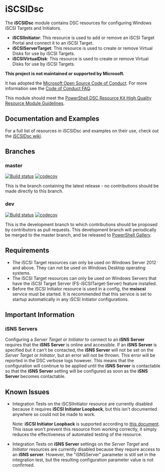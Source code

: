 # iSCSIDsc

The **iSCSIDsc** module contains DSC resources for configuring Windows iSCSI
Targets and Initiators.

- **iSCSIInitiator**: This resource is used to add or remove an iSCSI Target
  Portal and connect it to an iSCSI Target.
- **iSCSIServerTarget**: This resource is used to create or remove Virtual Disks
  for use by iSCSI Targets.
- **iSCSIVirtualDisk**: This resource is used to create or remove Virtual Disks
  for use by iSCSI Targets.

**This project is not maintained or supported by Microsoft.**

It has adopted the [Microsoft Open Source Code of Conduct](https://opensource.microsoft.com/codeofconduct/).
For more information see the [Code of Conduct FAQ](https://opensource.microsoft.com/codeofconduct/faq/).

This module should meet the [PowerShell DSC Resource Kit High Quality Resource
Module Guidelines](https://github.com/PowerShell/DscResources/blob/master/HighQualityModuleGuidelines.md).

## Documentation and Examples

For a full list of resources in iSCSIDsc and examples on their use, check out
the [iSCSIDsc wiki](https://github.com/PowerShell/iSCSIDsc/wiki).

## Branches

### master

[![Build status](https://ci.appveyor.com/api/projects/status/xnuik3kpyag237mv/branch/master?svg=true)](https://ci.appveyor.com/project/PowerShell/iSCSIDsc/branch/master)
[![codecov](https://codecov.io/gh/PowerShell/iSCSIDsc/branch/master/graph/badge.svg)](https://codecov.io/gh/PlagueHO/iSCSCIDsc/branch/master)

This is the branch containing the latest release - no contributions should be made
directly to this branch.

### dev

[![Build status](https://ci.appveyor.com/api/projects/status/xnuik3kpyag237mv/branch/dev?svg=true)](https://ci.appveyor.com/project/PlagueHO/iSCSCIDsc/branch/dev)
[![codecov](https://codecov.io/gh/PlagueHO/iSCSCIDsc/branch/dev/graph/badge.svg)](https://codecov.io/gh/PowerShell/iSCSCIDsc/branch/dev)

This is the development branch to which contributions should be proposed by contributors
as pull requests. This development branch will periodically be merged to the master
branch, and be released to [PowerShell Gallery](https://www.powershellgallery.com/).

## Requirements

- The iSCSI Target resources can only be used on Windows Server 2012 and above.
  They can not be used on Windows Desktop operating systems.
- The iSCSI Target resources can only be used on Windows Servers that have the
  iSCSI Target Server (FS-iSCSITarget-Server) feature installed.
- Before the iSCSI Initiator resource is used in a config, the **msiscsi** service
  must be started. It is recommended that this service is set to startup automatically
  in any iSCSI Initiator configurations.

## Important Information

### iSNS Servers

Configuring a _Server Target_ or _Initiator_ to connect to an **iSNS Server**
requires that the **iSNS Server** is online and accessible.
If an **iSNS Server** is specified but it can't be contacted, the **iSNS Server**
will not be set on the _Server Target_ or _Initiator_, but an error will not be thrown.
This error will be reported in the DSC verbose logs however.
This means that the configuration will continue to be applied until the **iSNS Server**
is contactable so that the **iSNS Server** setting will be configured as soon
as the **iSNS Server** becomes contactable.

## Known Issues

- Integration Tests on the iSCSIInitiator resource are currently disabled because
  it requires **iSCSI Initiator Loopback**, but this isn't documented anywhere so
  could not be made to work.

  Note: **iSCSI Initiator Loopback** is supported according to [this document](http://blogs.technet.com/b/filecab/archive/2012/05/21/introduction-of-iscsi-target-in-windows-server-2012.aspx).
  This issue won't prevent this resource from working correctly, it simply reduces
  the effectiveness of automated testing of the resource.
- Integration Tests on **iSNS Server** settings on the _Server Target_ and _Initiator_
  resources are currently disabled because they require access to an **iSNS server**.
  However, the "iSNSServer" parameter is still set in the integration test, but
  the resulting configuration parameter value is not confirmed.
